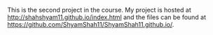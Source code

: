 This is the second project in the course. My project is hosted at http://shahshyam11.github.io/index.html and the files can be found at https://github.com/ShyamShah11/ShyamShah11.github.io/.